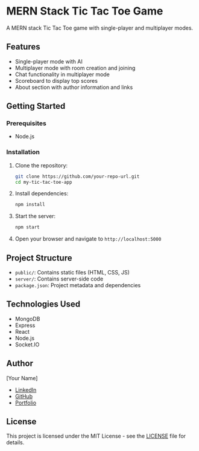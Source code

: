 # MERN Stack Tic Tac Toe Game

A MERN stack Tic Tac Toe game with single-player and multiplayer modes.

## Features

- Single-player mode with AI
- Multiplayer mode with room creation and joining
- Chat functionality in multiplayer mode
- Scoreboard to display top scores
- About section with author information and links

## Getting Started

### Prerequisites

- Node.js

### Installation

1. Clone the repository:
    ```bash
    git clone https://github.com/your-repo-url.git
    cd my-tic-tac-toe-app
    ```

2. Install dependencies:
    ```bash
    npm install
    ```

3. Start the server:
    ```bash
    npm start
    ```

4. Open your browser and navigate to `http://localhost:5000`

## Project Structure

- `public/`: Contains static files (HTML, CSS, JS)
- `server/`: Contains server-side code
- `package.json`: Project metadata and dependencies

## Technologies Used

- MongoDB
- Express
- React
- Node.js
- Socket.IO

## Author

[Your Name]

- [LinkedIn](https://linkedin.com)
- [GitHub](https://github.com)
- [Portfolio](https://portfolio.com)

## License

This project is licensed under the MIT License - see the [LICENSE](LICENSE) file for details.
